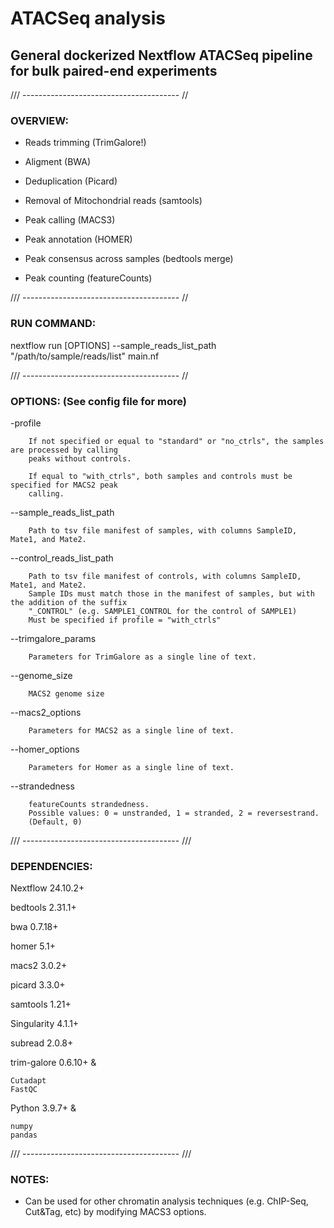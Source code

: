 # ATACSeq analysis
## General dockerized Nextflow ATACSeq pipeline for bulk paired-end experiments

/// --------------------------------------- //

### OVERVIEW:

* Reads trimming (TrimGalore!)

* Aligment (BWA)

* Deduplication (Picard)

* Removal of Mitochondrial reads (samtools)

* Peak calling (MACS3)

* Peak annotation (HOMER)

* Peak consensus across samples (bedtools merge)

* Peak counting (featureCounts)

/// --------------------------------------- //

### RUN COMMAND:

nextflow run [OPTIONS] --sample_reads_list_path "/path/to/sample/reads/list" main.nf

/// --------------------------------------- //

### OPTIONS: (See config file for more)

-profile

		If not specified or equal to "standard" or "no_ctrls", the samples are processed by calling
		peaks without controls.

		If equal to "with_ctrls", both samples and controls must be specified for MACS2 peak
		calling.

--sample_reads_list_path

		Path to tsv file manifest of samples, with columns SampleID, Mate1, and Mate2.

--control_reads_list_path

		Path to tsv file manifest of controls, with columns SampleID, Mate1, and Mate2.
		Sample IDs must match those in the manifest of samples, but with the addition of the suffix
		"_CONTROL" (e.g. SAMPLE1_CONTROL for the control of SAMPLE1)
		Must be specified if profile = "with_ctrls"

--trimgalore_params

		Parameters for TrimGalore as a single line of text.

--genome_size

		MACS2 genome size

--macs2_options

		Parameters for MACS2 as a single line of text.

--homer_options

		Parameters for Homer as a single line of text.

--strandedness

		featureCounts strandedness.
    	Possible values: 0 = unstranded, 1 = stranded, 2 = reversestrand.
    	(Default, 0)

/// --------------------------------------- ///

### DEPENDENCIES:

Nextflow 24.10.2+

bedtools 2.31.1+

bwa 0.7.18+

homer 5.1+

macs2 3.0.2+

picard 3.3.0+

samtools 1.21+

Singularity 4.1.1+

subread 2.0.8+

trim-galore 0.6.10+ &

	Cutadapt
	FastQC

Python 3.9.7+ &

	numpy
	pandas

/// --------------------------------------- ///

### NOTES:

* Can be used for other chromatin analysis techniques (e.g. ChIP-Seq, Cut&Tag, etc) by modifying MACS3 options.
